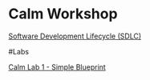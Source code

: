 # Calm Workshop

[Software Development Lifecycle (SDLC)](./sdlc/calm_workshop_sdlc.rst)


#Labs

[Calm Lab 1 - Simple Blueprint](./lab1/calm_workshop_lab1.rst)
